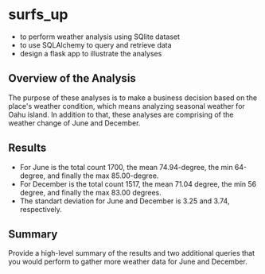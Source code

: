 # surfs_up
  - to perform weather analysis using SQlite dataset
  - to use SQLAlchemy to query and retrieve data
  - design a flask app to illustrate the analyses

## Overview of the Analysis
The purpose of these analyses is to make a business decision based on the place's weather condition, which means analyzing seasonal weather for Oahu island. In addition to that, these analyses are comprising of the weather change of June and December. 
## Results
  - For June is the total count 1700, the mean 74.94-degree, the min 64-degree, and finally the max 85.00-degree. 
  - For December is the total count 1517, the mean 71.04 degree, the min 56 degree, and finally the max 83.00 degrees.
  - The standart deviation for June and December is 3.25 and 3.74, respectively. 



## Summary
Provide a high-level summary of the results and two additional queries that you would perform to gather more weather data for June and December.


<p align="center"><https://github.com/zkirsan/surfs_up/blob/1bdd4a082197015e57d33c9104b4d92adace1a47/Resources/June_Temps.PNG"></img></p>

<p align="center"><https://github.com/zkirsan/surfs_up/blob/main/Resources/Dec_Temps.PNG"></img></p>
